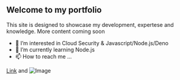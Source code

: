 ## Welcome to my portfolio

This site is designed to showcase my development, expertese and knowledge. More content coming soon

- 👀 I’m interested in Cloud Security & Javascript/Node.js/Deno
- 🌱 I’m currently learning Node.js
- 📫 How to reach me ...

[Link](https://www.hackableyou.com) and ![Image](src)
